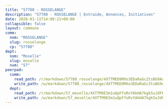 ```yaml
---
title: "57780 - ROSSELANGE"
description: "57780 - ROSSELANGE | Entraide, Annonces, Initiatives"
date: 2020-01-11T14:09:21+09:00
collapsible: false
layout: commune
comm:
  nom: "ROSSELANGE"
  slug: rosselange
  cp: "57780"
dept:
  nom: "Moselle"
  slug: moselle
  num: "57"
peerpad:
  comm:
    read_path: /r/markdown/57780_rosselange/4XTTMED9MXo3EDaRaGcZtsBG9AuKWaES5wq7JBVqRF98to2R8
    write_path: /w/markdown/57780_rosselange/4XTTMED9MXo3EDaRaGcZtsBG9AuKWaES5wq7JBVqRF98to2R8-K3TgUDGbRLGeEFGwsb4USSb6Nw1ShUhicADqHmwPw6rqNK34xMTsBnMxmK8wgDTg4R9JHtzShAQe7yHLfrbTuBSY4j3rS4aLHDcs6GWvViQLrQeLaSj6LsZHKBjZaUcY73TMPYjC
  dept:
    read_path: /r/markdown/57_moselle/4XTTM9E5m1uQpFfoRvYAkHA7kgkSuJdFBSCmoLnZ6YvxmqAKj
    write_path: /w/markdown/57_moselle/4XTTM9E5m1uQpFfoRvYAkHA7kgkSuJdFBSCmoLnZ6YvxmqAKj-K3TgTxpsRhjGfb3pJqDaX4rYTLkyLoK3BLA4awBfhTSCoyNhResrhhmfsEF8aKnccedt5XoBzWeRYfKxQxNKv71ETcpGharLRE7rdgTKY3uSaW3Du2dz8v23YEY268mfYmweTFnR
---
```


